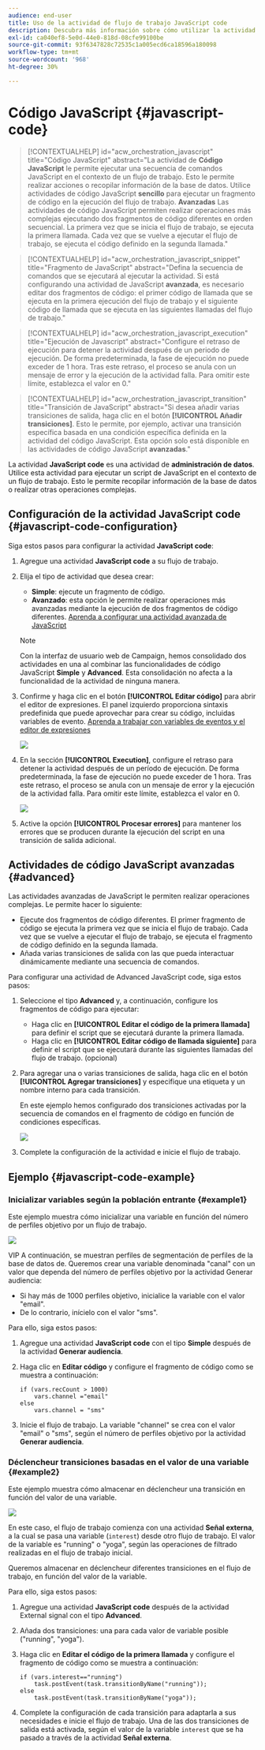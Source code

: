 ```yaml
---
audience: end-user
title: Uso de la actividad de flujo de trabajo JavaScript code
description: Descubra más información sobre cómo utilizar la actividad del flujo de trabajo JavaScript code
exl-id: ca040ef8-5e0d-44e0-818d-08cfe99100be
source-git-commit: 93f6347828c72535c1a005ecd6ca18596a180098
workflow-type: tm+mt
source-wordcount: '968'
ht-degree: 30%

---
```


# Código JavaScript {#javascript-code}

>[!CONTEXTUALHELP]
>id="acw_orchestration_javascript"
>title="Código JavaScript"
>abstract="La actividad de **Código JavaScript** le permite ejecutar una secuencia de comandos JavaScript en el contexto de un flujo de trabajo. Esto le permite realizar acciones o recopilar información de la base de datos. Utilice actividades de código JavaScript **sencillo** para ejecutar un fragmento de código en la ejecución del flujo de trabajo. **Avanzadas** Las actividades de código JavaScript permiten realizar operaciones más complejas ejecutando dos fragmentos de código diferentes en orden secuencial. La primera vez que se inicia el flujo de trabajo, se ejecuta la primera llamada. Cada vez que se vuelve a ejecutar el flujo de trabajo, se ejecuta el código definido en la segunda llamada."

>[!CONTEXTUALHELP]
>id="acw_orchestration_javascript_snippet"
>title="Fragmento de JavaScript"
>abstract="Defina la secuencia de comandos que se ejecutará al ejecutar la actividad. Si está configurando una actividad de JavaScript **avanzada**, es necesario editar dos fragmentos de código: el primer código de llamada que se ejecuta en la primera ejecución del flujo de trabajo y el siguiente código de llamada que se ejecuta en las siguientes llamadas del flujo de trabajo."

>[!CONTEXTUALHELP]
>id="acw_orchestration_javascript_execution"
>title="Ejecución de Javascript"
>abstract="Configure el retraso de ejecución para detener la actividad después de un periodo de ejecución. De forma predeterminada, la fase de ejecución no puede exceder de 1 hora. Tras este retraso, el proceso se anula con un mensaje de error y la ejecución de la actividad falla. Para omitir este límite, establezca el valor en 0."

>[!CONTEXTUALHELP]
>id="acw_orchestration_javascript_transition"
>title="Transición de JavaScript"
>abstract="Si desea añadir varias transiciones de salida, haga clic en el botón **[!UICONTROL Añadir transiciones]**. Esto le permite, por ejemplo, activar una transición específica basada en una condición específica definida en la actividad del código JavaScript. Esta opción solo está disponible en las actividades de código JavaScript **avanzadas**."

La actividad **JavaScript code** es una actividad de **administración de datos**. Utilice esta actividad para ejecutar un script de JavaScript en el contexto de un flujo de trabajo. Esto le permite recopilar información de la base de datos o realizar otras operaciones complejas.

## Configuración de la actividad JavaScript code {#javascript-code-configuration}

Siga estos pasos para configurar la actividad **JavaScript code**:

1. Agregue una actividad **JavaScript code** a su flujo de trabajo.

1. Elija el tipo de actividad que desea crear:

   * **Simple**: ejecute un fragmento de código.
   * **Avanzado**: esta opción le permite realizar operaciones más avanzadas mediante la ejecución de dos fragmentos de código diferentes. [Aprenda a configurar una actividad avanzada de JavaScript](#advanced)

   >[!NOTE]
   >
   >Con la interfaz de usuario web de Campaign, hemos consolidado dos actividades en una al combinar las funcionalidades de código JavaScript **Simple** y **Advanced**. Esta consolidación no afecta a la funcionalidad de la actividad de ninguna manera.

1. Confirme y haga clic en el botón **[!UICONTROL Editar código]** para abrir el editor de expresiones. El panel izquierdo proporciona sintaxis predefinida que puede aprovechar para crear su código, incluidas variables de evento. [Aprenda a trabajar con variables de eventos y el editor de expresiones](../event-variables.md)

   ![](../assets/javascript-editor.png)

1. En la sección **[!UICONTROL Execution]**, configure el retraso para detener la actividad después de un período de ejecución. De forma predeterminada, la fase de ejecución no puede exceder de 1 hora. Tras este retraso, el proceso se anula con un mensaje de error y la ejecución de la actividad falla. Para omitir este límite, establezca el valor en 0.

   ![](../assets/javascript-config.png)

1. Active la opción **[!UICONTROL Procesar errores]** para mantener los errores que se producen durante la ejecución del script en una transición de salida adicional.

## Actividades de código JavaScript avanzadas {#advanced}

Las actividades avanzadas de JavaScript le permiten realizar operaciones complejas. Le permite hacer lo siguiente:

* Ejecute dos fragmentos de código diferentes. El primer fragmento de código se ejecuta la primera vez que se inicia el flujo de trabajo. Cada vez que se vuelve a ejecutar el flujo de trabajo, se ejecuta el fragmento de código definido en la segunda llamada.
* Añada varias transiciones de salida con las que pueda interactuar dinámicamente mediante una secuencia de comandos.

Para configurar una actividad de Advanced JavaScript code, siga estos pasos:

1. Seleccione el tipo **Advanced** y, a continuación, configure los fragmentos de código para ejecutar:

   * Haga clic en **[!UICONTROL Editar el código de la primera llamada]** para definir el script que se ejecutará durante la primera llamada.
   * Haga clic en **[!UICONTROL Editar código de llamada siguiente]** para definir el script que se ejecutará durante las siguientes llamadas del flujo de trabajo. (opcional)

1. Para agregar una o varias transiciones de salida, haga clic en el botón **[!UICONTROL Agregar transiciones]** y especifique una etiqueta y un nombre interno para cada transición.

   En este ejemplo hemos configurado dos transiciones activadas por la secuencia de comandos en el fragmento de código en función de condiciones específicas.

   ![](../assets/javascript-transitions.png)

1. Complete la configuración de la actividad e inicie el flujo de trabajo.

## Ejemplo {#javascript-code-example}

### Inicializar variables según la población entrante {#example1}

Este ejemplo muestra cómo inicializar una variable en función del número de perfiles objetivo por un flujo de trabajo.

![](../assets/javascript-example1.png)

VIP A continuación, se muestran perfiles de segmentación de perfiles de la base de datos de. Queremos crear una variable denominada &quot;canal&quot; con un valor que dependa del número de perfiles objetivo por la actividad Generar audiencia:

* Si hay más de 1000 perfiles objetivo, inicialice la variable con el valor &quot;email&quot;.
* De lo contrario, inícielo con el valor &quot;sms&quot;.

Para ello, siga estos pasos:

1. Agregue una actividad **JavaScript code** con el tipo **Simple** después de la actividad **Generar audiencia**.

1. Haga clic en **Editar código** y configure el fragmento de código como se muestra a continuación:

   ```
   if (vars.recCount > 1000)
       vars.channel ="email"
   else
       vars.channel = "sms"
   ```

1. Inicie el flujo de trabajo. La variable &quot;channel&quot; se crea con el valor &quot;email&quot; o &quot;sms&quot;, según el número de perfiles objetivo por la actividad **Generar audiencia**.

### Déclencheur transiciones basadas en el valor de una variable {#example2}

Este ejemplo muestra cómo almacenar en déclencheur una transición en función del valor de una variable.

![](../assets/javascript-example2-transitions.png)

En este caso, el flujo de trabajo comienza con una actividad **Señal externa**, a la cual se pasa una variable (`interest`) desde otro flujo de trabajo. El valor de la variable es &quot;running&quot; o &quot;yoga&quot;, según las operaciones de filtrado realizadas en el flujo de trabajo inicial.

Queremos almacenar en déclencheur diferentes transiciones en el flujo de trabajo, en función del valor de la variable.

Para ello, siga estos pasos:

1. Agregue una actividad **JavaScript code** después de la actividad External signal con el tipo **Advanced**.

1. Añada dos transiciones: una para cada valor de variable posible (&quot;running&quot;, &quot;yoga&quot;).

1. Haga clic en **Editar el código de la primera llamada** y configure el fragmento de código como se muestra a continuación:

   ```
   if (vars.interest=="running")
       task.postEvent(task.transitionByName("running"));
   else
       task.postEvent(task.transitionByName("yoga"));
   ```

1. Complete la configuración de cada transición para adaptarla a sus necesidades e inicie el flujo de trabajo. Una de las dos transiciones de salida está activada, según el valor de la variable `interest` que se ha pasado a través de la actividad **Señal externa**.
